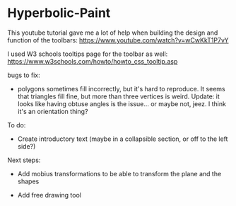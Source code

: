 # Hyperbolic-Paint

This youtube tutorial gave me a lot of help when building the design and function of the toolbars:
https://www.youtube.com/watch?v=wCwKkT1P7vY

I used W3 schools tooltips page for the toolbar as well: https://www.w3schools.com/howto/howto_css_tooltip.asp

bugs to fix:

- polygons sometimes fill incorrectly, but it's hard to reproduce. It seems that triangles fill fine, but more than three vertices is weird. Update: it looks like having obtuse angles is the issue... or maybe not, jeez. I think it's an orientation thing?

To do:

- Create introductory text (maybe in a collapsible section, or off to the left side?)

Next steps:

- Add mobius transformations to be able to transform the plane and the shapes

- Add free drawing tool
